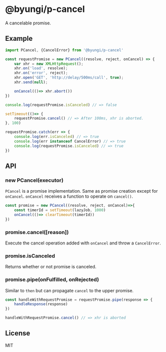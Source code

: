 # @byungi/p-cancel
A cancelable promise.

## Example
```js
import PCancel, {CancelError} from '@byungi/p-cancel'

const requestPromise = new PCancel((resolve, reject, onCancel) => {
    var xhr = new XMLHttpRequest();
    xhr.on('load', resolve);
    xhr.on('error', reject);
    xhr.open('GET', 'http://delay/500ms/call', true);
    xhr.send(null);

    onCancel(()=> xhr.abort())
})

console.log(requestPromise.isCanceled) // => false

setTimeout(()=> {
    requestPromise.cancel() // => After 100ms, xhr is aborted.
}, 100)

requestPromise.catch(err => {
    console.log(err.isCanceled) // => true
    console.log(err instanceof CancelError) // => true
    console.log(requestPromise.isCanceled) // => true
})
```

## API
### new PCancel(executor)
`PCancel` is a promise implementation. Same as promise creation except for `onCancel`. `onCancel` receives a function to operate on `cancel()`.

```js
const promise = new PCancel((resolve, reject, onCancel)=>{
    const timerId = setTimeout(lazyJob, 1000)
    onCancel(()=> clearTimeout(timerId))
})
```

### promise.cancel([reason])
Execute the cancel operation added with `onCancel` and throw a `CancelError`.

### promise.isCanceled
Returns whether or not promise is canceled.

### promise.pipe(onFulfilled, onRejected)
Similar to `then` but can propagate `cancel` to the upper promise.

```js
const handleWithRequestPromise = requestPromise.pipe(response => {
    handleResponse(response)
})

handleWithRequestPromise.cancel() // => xhr is aborted
```

## License
MIT
